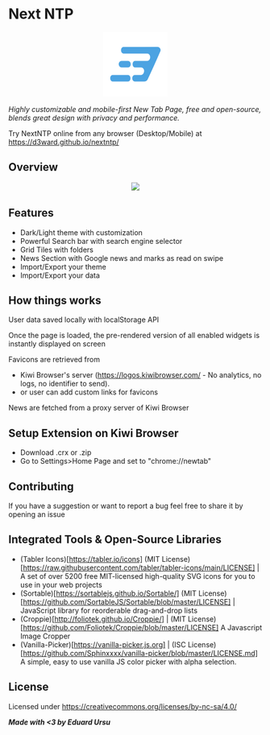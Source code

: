 # Next NTP

<p align="center">
 <img src="./src/assets/nextntp_logo.svg" height="128px">
</p>

_Highly customizable and mobile-first New Tab Page, free and open-source, blends great design with privacy and performance._

Try NextNTP online from any browser (Desktop/Mobile) at https://d3ward.github.io/nextntp/

## Overview

<p align="center">
<img src="https://user-images.githubusercontent.com/39910418/128778613-fe733eb8-57ab-457f-b8c7-2fd109fe0fd2.png" height="500px">
</p>

## Features

-   Dark/Light theme with customization
-   Powerful Search bar with search engine selector
-   Grid Tiles with folders
-   News Section with Google news and marks as read on swipe
-   Import/Export your theme
-   Import/Export your data

## How things works

User data saved locally with localStorage API

Once the page is loaded, the pre-rendered version of all enabled widgets is instantly displayed on screen

Favicons are retrieved from

-   Kiwi Browser's server (https://logos.kiwibrowser.com/ - No analytics, no logs, no identifier to send).
-   or user can add custom links for favicons

News are fetched from a proxy server of Kiwi Browser

## Setup Extension on Kiwi Browser

-   Download .crx or .zip
-   Go to Settings>Home Page and set to "chrome://newtab"

## Contributing

If you have a suggestion or want to report a bug feel free to share it by opening an issue


## Integrated Tools & Open-Source Libraries

-   (Tabler Icons)[https://tabler.io/icons] (MIT License)[https://raw.githubusercontent.com/tabler/tabler-icons/main/LICENSE] | A set of over 5200 free MIT-licensed high-quality SVG icons for you to use in your web projects
-   (Sortable)[https://sortablejs.github.io/Sortable/] (MIT License)[https://github.com/SortableJS/Sortable/blob/master/LICENSE] | JavaScript library for reorderable drag-and-drop lists
-   (Croppie)[http://foliotek.github.io/Croppie/] | (MIT License)[https://github.com/Foliotek/Croppie/blob/master/LICENSE] A Javascript Image Cropper
-   (Vanilla-Picker)[https://vanilla-picker.js.org] | (ISC License)[https://github.com/Sphinxxxx/vanilla-picker/blob/master/LICENSE.md] A simple, easy to use vanilla JS color picker with alpha selection.

## License

Licensed under https://creativecommons.org/licenses/by-nc-sa/4.0/

_**Made with <3 by Eduard Ursu**_
